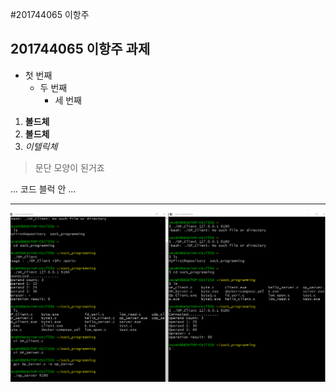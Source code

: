 #201744065 이항주
## 201744065 이항주 과제
- 첫 번째
   - 두 번째
      - 세 번째
  
 1. **볼드체**
 2. __볼드체__
 3. *이텔릭체*
  >문단 모양이 된거죠
  >
  
  ...
  코드 블럭 안
  ...
  ***

<img width="" height="" src="./png/화면 캡처 2021-04-14 230302.png
"></img>

